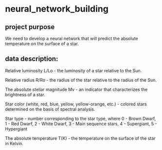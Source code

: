 # neural_network_building
## project purpose
We need to develop a neural network that will predict the absolute temperature on the surface of a star.

## data description:

Relative luminosity L/Lo - the luminosity of a star relative to the Sun.

Relative radius R/Ro - the radius of the star relative to the radius of the Sun.

The absolute stellar magnitude Mv - an indicator that characterizes the brightness of a star.

Star color (white, red, blue, yellow, yellow-orange, etc.) - colored stars determined on the basis of spectral analysis.

Star type - number corresponding to the star type, where 0 - Brown Dwarf, 1 - Red Dwarf, 2 - White Dwarf, 3 - Main sequence stars, 4 - Supergiant, 5 - Hypergiant

The absolute temperature T(K) - the temperature on the surface of the star in Kelvin. 
